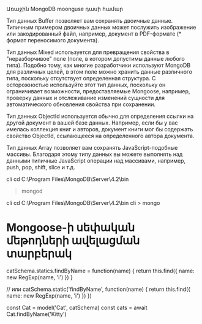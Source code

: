Առաջին MongoDB moonguse դասի համար

Тип данных Buffer позволяет вам сохранять двоичные данные. Типичным примером двоичных данных может послужить изображение или закодированный файл, например, документ в PDF-формате (* формат переносимого документа).

Тип данных Mixed используется для превращения свойства в "неразборчивое" поле (поле, в котором допустимы данные любого типа). Подобно тому, как многие разработчики используют MongoDB для различных целей, в этом поле можно хранить данные различного типа, поскольку отсутствует определенная структура. С осторожностью используйте этот тип данных, поскольку он ограничивает возможности, предоставляемые Mongoose, например, проверку данных и отслеживание изменений сущности для автоматического обновления свойства при сохранении.

Тип данных ObjectId используется обычно для определения ссылки на другой документ в вашей базе данных. Например, если бы у вас имелась коллекция книг и авторов, документ книги мог бы содержать свойство ObjectId, ссылающееся на определенного автора документа.

Тип данных Array позволяет вам сохранять JavaScript-подобные массивы. Благодаря этому типу данных вы можете выполнять над данными типичные JavaScript операции над массивами, например, push, pop, shift, slice и т.д.

cli cd C:\Program Files\MongoDB\Server\4.2\bin
  >mongod

cli cd C:\Program Files\MongoDB\Server\4.2\bin
cli  > mongo

# Mongoose-ի սեփական մեթոդների ավելացման տարբերակ

catSchema.statics.findByName = function(name) {
  return this.find({ name: new RegExp(name, 'i') })
}

// или
catSchema.static('findByName', function(name) { return this.find({ name: new RegExp(name, 'i') }) })

const Cat = model('Cat', catSchema)
const cats = await Cat.findByName('Kitty')
